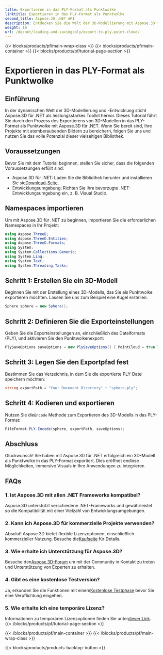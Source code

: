 ```yaml
---
title: Exportieren in das PLY-Format als Punktwolke
linktitle: Exportieren in das PLY-Format als Punktwolke
second_title: Aspose.3D .NET API
description: Entdecken Sie die Welt der 3D-Modellierung mit Aspose.3D für .NET. Erfahren Sie, wie Sie Modelle mühelos in das PLY-Format exportieren. Werten Sie Ihre Projekte mit atemberaubenden Bildern auf.
weight: 16
url: /de/net/loading-and-saving/ply/export-to-ply-point-cloud/
---
```


{{< blocks/products/pf/main-wrap-class >}}
{{< blocks/products/pf/main-container >}}
{{< blocks/products/pf/tutorial-page-section >}}

# Exportieren in das PLY-Format als Punktwolke

## Einführung
In der dynamischen Welt der 3D-Modellierung und -Entwicklung sticht Aspose.3D für .NET als leistungsstarkes Toolkit hervor. Dieses Tutorial führt Sie durch den Prozess des Exportierens von 3D-Modellen in das PLY-Format als Punktwolke mit Aspose.3D für .NET. Wenn Sie bereit sind, Ihre Projekte mit atemberaubenden Bildern zu bereichern, folgen Sie uns und nutzen Sie das volle Potenzial dieser vielseitigen Bibliothek.
## Voraussetzungen
Bevor Sie mit dem Tutorial beginnen, stellen Sie sicher, dass die folgenden Voraussetzungen erfüllt sind:
-  Aspose.3D für .NET: Laden Sie die Bibliothek herunter und installieren Sie sie[Download-Seite](https://releases.aspose.com/3d/net/).
- Entwicklungsumgebung: Richten Sie Ihre bevorzugte .NET-Entwicklungsumgebung ein, z. B. Visual Studio.
## Namespaces importieren
Um mit Aspose.3D für .NET zu beginnen, importieren Sie die erforderlichen Namespaces in Ihr Projekt:
```csharp
using Aspose.ThreeD;
using Aspose.ThreeD.Entities;
using Aspose.ThreeD.Formats;
using System;
using System.Collections.Generic;
using System.Linq;
using System.Text;
using System.Threading.Tasks;
```
## Schritt 1: Erstellen Sie ein 3D-Modell
Beginnen Sie mit der Erstellung eines 3D-Modells, das Sie als Punktwolke exportieren möchten. Lassen Sie uns zum Beispiel eine Kugel erstellen:
```csharp
Sphere sphere = new Sphere();
```
## Schritt 2: Definieren Sie die Exporteinstellungen
Geben Sie die Exporteinstellungen an, einschließlich des Dateiformats (PLY), und aktivieren Sie den Punktwolkenexport:
```csharp
PlySaveOptions saveOptions = new PlySaveOptions() { PointCloud = true };
```
## Schritt 3: Legen Sie den Exportpfad fest
Bestimmen Sie das Verzeichnis, in dem Sie die exportierte PLY-Datei speichern möchten:
```csharp
string exportPath = "Your Document Directory" + "sphere.ply";
```
## Schritt 4: Kodieren und exportieren
 Nutzen Sie die`Encode` Methode zum Exportieren des 3D-Modells in das PLY-Format:
```csharp
FileFormat.PLY.Encode(sphere, exportPath, saveOptions);
```
## Abschluss
Glückwunsch! Sie haben mit Aspose.3D für .NET erfolgreich ein 3D-Modell als Punktwolke in das PLY-Format exportiert. Dies eröffnet endlose Möglichkeiten, immersive Visuals in Ihre Anwendungen zu integrieren.

## FAQs
### 1. Ist Aspose.3D mit allen .NET Frameworks kompatibel?
Aspose.3D unterstützt verschiedene .NET-Frameworks und gewährleistet so die Kompatibilität mit einer Vielzahl von Entwicklungsumgebungen.
### 2. Kann ich Aspose.3D für kommerzielle Projekte verwenden?
 Absolut! Aspose.3D bietet flexible Lizenzoptionen, einschließlich kommerzieller Nutzung. Besuche die[Kaufseite](https://purchase.aspose.com/buy) für Details.
### 3. Wie erhalte ich Unterstützung für Aspose.3D?
 Besuche den[Aspose.3D-Forum](https://forum.aspose.com/c/3d/18) um mit der Community in Kontakt zu treten und Unterstützung von Experten zu erhalten.
### 4. Gibt es eine kostenlose Testversion?
 Ja, erkunden Sie die Funktionen mit einem[Kostenlose Testphase](https://releases.aspose.com/) bevor Sie eine Verpflichtung eingehen.
### 5. Wie erhalte ich eine temporäre Lizenz?
 Informationen zu temporären Lizenzoptionen finden Sie unter[dieser Link](https://purchase.aspose.com/temporary-license/).
{{< /blocks/products/pf/tutorial-page-section >}}

{{< /blocks/products/pf/main-container >}}
{{< /blocks/products/pf/main-wrap-class >}}

{{< blocks/products/products-backtop-button >}}
